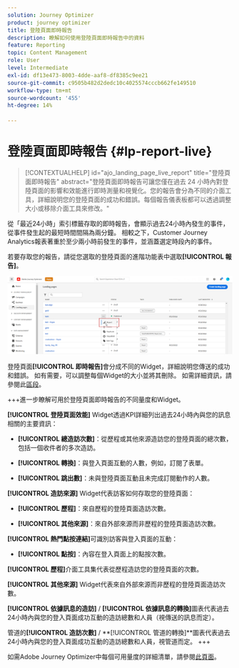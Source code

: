 ```yaml
---
solution: Journey Optimizer
product: journey optimizer
title: 登陸頁面即時報告
description: 瞭解如何使用登陸頁面即時報告中的資料
feature: Reporting
topic: Content Management
role: User
level: Intermediate
exl-id: df13e473-8003-4dde-aaf8-df8385c9ee21
source-git-commit: c9505b482d2dedc10c4025574cccb662fe149510
workflow-type: tm+mt
source-wordcount: '455'
ht-degree: 14%

---
```


# 登陸頁面即時報告 {#lp-report-live}

>[!CONTEXTUALHELP]
>id="ajo_landing_page_live_report"
>title="登陸頁面即時報告"
>abstract="登陸頁面即時報告可讓您僅在過去 24 小時內對登陸頁面的影響和效能進行即時測量和視覺化。您的報告會分為不同的介面工具，詳細說明您的登陸頁面的成功和錯誤。每個報告儀表板都可以透過調整大小或移除介面工具來修改。"

從「最近24小時」索引標籤存取的即時報告，會顯示過去24小時內發生的事件，從事件發生起的最短時間間隔為兩分鐘。 相較之下，Customer Journey Analytics報表著重於至少兩小時前發生的事件，並涵蓋選定時段內的事件。

若要存取您的報告，請從您選取的登陸頁面的進階功能表中選取&#x200B;**[!UICONTROL 報告]**。

![](assets/landing_page_report.png)

登陸頁面&#x200B;**[!UICONTROL 即時報告]**&#x200B;會分成不同的Widget，詳細說明您傳送的成功和錯誤。 如有需要，可以調整每個Widget的大小並將其刪除。 如需詳細資訊，請參閱此[區段](live-report.md)。

+++進一步瞭解可用於登陸頁面即時報告的不同量度和Widget。

**[!UICONTROL 登陸頁面效能]** Widget透過KPI詳細列出過去24小時內與您的訊息相關的主要資訊：

* **[!UICONTROL 總造訪次數]**：從歷程或其他來源造訪您的登陸頁面的總次數，包括一個收件者的多次造訪。

* **[!UICONTROL 轉換]**：與登入頁面互動的人數，例如，訂閱了表單。

* **[!UICONTROL 跳出數]**：未與登陸頁面互動且未完成訂閱動作的人數。

**[!UICONTROL 造訪來源]** Widget代表訪客如何存取您的登陸頁面：

* **[!UICONTROL 歷程]**：來自歷程的登陸頁面造訪次數。

* **[!UICONTROL 其他來源]**：來自外部來源而非歷程的登陸頁面造訪次數。

**[!UICONTROL 熱門點按連結]**&#x200B;可識別訪客與登入頁面的互動：

* **[!UICONTROL 點按]**：內容在登入頁面上的點按次數。

**[!UICONTROL 歷程]**&#x200B;介面工具集代表從歷程造訪您的登陸頁面的次數。

**[!UICONTROL 其他來源]** Widget代表來自外部來源而非歷程的登陸頁面造訪次數。

**[!UICONTROL 依據訊息的造訪]** / **[!UICONTROL 依據訊息的轉換]**&#x200B;圖表代表過去24小時內與您的登入頁面成功互動的造訪總數和人員（視傳送的訊息而定）。

管道的&#x200B;**[!UICONTROL 造訪次數]** / **[!UICONTROL 管道的轉換]**圖表代表過去24小時內與您的登入頁面成功互動的造訪總數和人員，視管道而定。
+++

如需Adobe Journey Optimizer中每個可用量度的詳細清單，請參閱[此頁面](live-report.md#list-of-components-live)。
